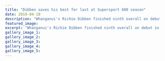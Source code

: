 ```yaml
---
title: "Dibben saves his best for last at Supersport 600 season"
date: 2019-04-10
description: "Whanganui's Richie Dibben finished ninth overall on debut in the Supersport 600 class of the national Superbike Champs..."
featured_image: 
excerpt: "Whanganui's Richie Dibben finished ninth overall on debut in the Supersport 600 class of the national Superbike Championships."
gallery_image_1: 
gallery_image_2: 
gallery_image_3: 
gallery_image_4: 
gallery_image_5: 
---
```

